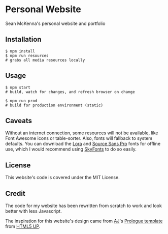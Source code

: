 # Personal Website

Sean McKenna's personal website and portfolio

## Installation

```ShellSession
$ npm install
$ npm run resources
# grabs all media resources locally
```

## Usage

```ShellSession
$ npm start
# build, watch for changes, and refresh browser on change

$ npm run prod
# build for production environment (static)
```

## Caveats

Without an internet connection, some resources will not be available, like Font Awesome icons or table-sorter. Also, fonts will fallback to system defaults. You can download the [Lora](https://fonts.google.com/specimen/Lora) and [Source Sans Pro](https://fonts.google.com/specimen/Source+Sans+Pro) fonts for offline use, which I would recommend using [SkyFonts](https://www.fonts.com/web-fonts/google) to do so easily.

## License

This website's code is covered under the MIT License.

## Credit

The code for my website has been rewritten from scratch to work and look better with less Javascript.

The inspiration for this website's design came from [AJ](http://n33.co)'s [Prologue template](http://html5up.net/prologue) from [HTML5 UP](http://html5up.net/).

